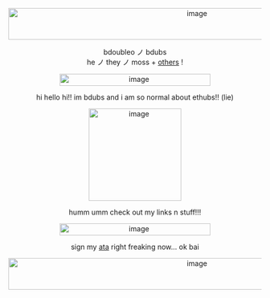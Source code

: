 <p align="center"><img width="735" height="63" alt="image" src="https://github.com/user-attachments/assets/eb510bd2-4e98-4afb-b1d2-e37fab8549da" /></p>

<p align="center">
bdoubleo ノ bdubs <br>
he ノ they ノ moss + <a href="https://en.pronouns.page/@bdoubleO">others</a> ! <br>





<p align="center"><img width="300" height="24" alt="image" src="https://github.com/user-attachments/assets/4c8a586a-2e73-4040-96b5-5aadbed1f0e4" />
</p>

<p align="center">hi hello hi!! im bdubs and i am so normal about ethubs!! (lie)</p>





<p align="center"><img width="184" height="184" alt="image" src="https://github.com/user-attachments/assets/158e2245-e82e-4907-9acb-9b45ff5d5662" /></p>
<p align="center">humm umm check out my links n stuff!!! </p>

<p align="center"><img width="300" height="24" alt="image" src="https://github.com/user-attachments/assets/4c8a586a-2e73-4040-96b5-5aadbed1f0e4" />
</p>

<p align="center"> sign my <a href="https://bdoubleo.atabook.org">ata</a> right freaking now... ok bai <br>



<p align="center"><img width="735" height="63" alt="image" src="https://github.com/user-attachments/assets/41b7c71e-50a4-48b8-a96e-493ec6ead7a8" /></p>


